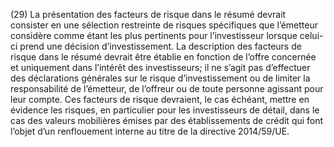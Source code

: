 (29) La présentation des facteurs de risque dans le résumé devrait consister en une sélection restreinte de risques spécifiques que l’émetteur considère comme étant les plus pertinents pour l’investisseur lorsque celui-ci prend une décision d’investissement. La description des facteurs de risque dans le résumé devrait être établie en fonction de l’offre concernée et uniquement dans l’intérêt des investisseurs; il ne s’agit pas d’effectuer des déclarations générales sur le risque d’investissement ou de limiter la responsabilité de l’émetteur, de l’offreur ou de toute personne agissant pour leur compte. Ces facteurs de risque devraient, le cas échéant, mettre en évidence les risques, en particulier pour les investisseurs de détail, dans le cas des valeurs mobilières émises par des établissements de crédit qui font l’objet d’un renflouement interne au titre de la directive 2014/59/UE.